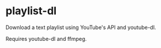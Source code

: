 # playlist-dl
Download a text playlist using YouTube's API and youtube-dl.

Requires youtube-dl and ffmpeg.

